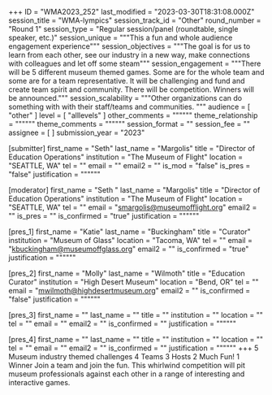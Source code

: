 +++
ID = "WMA2023_252"
last_modified = "2023-03-30T18:31:08.000Z"
session_title = "WMA-lympics"
session_track_id = "Other"
round_number = "Round 1"
session_type = "Regular session/panel (roundtable, single speaker, etc.)"
session_unique = """This a fun and whole audience engagement experience"""
session_objectives = """The goal is for us to learn from each other, see our industry in a new way, make connections with colleagues and let off some steam"""
session_engagement = """There will be 5 different museum themed games. Some are for the whole team and some are for a team representative. It will be challenging and fund and create team spirit and community. There will be competition. Winners will be announced."""
session_scalability = """Other organizations can do something with with their staff/teams and communities.
"""
audience = [ "other" ]
level = [ "alllevels" ]
other_comments = """"""
theme_relationship = """"""
theme_comments = """"""
session_format = ""
session_fee = ""
assignee = [  ]
submission_year = "2023"

[submitter]
first_name = "Seth"
last_name = "Margolis"
title = "Director of Education Operations"
institution = "The Museum of Flight"
location = "SEATTLE, WA"
tel = ""
email = ""
email2 = ""
is_mod = "false"
is_pres = "false"
justification = """"""

[moderator]
first_name = "Seth "
last_name = "Margolis"
title = "Director of Education Operations"
institution = "The Museum of Flight"
location = "SEATTLE, WA"
tel = ""
email = "smargolis@museumofflight.org"
email2 = ""
is_pres = ""
is_confirmed = "true"
justification = """"""

[pres_1]
first_name = "Katie"
last_name = "Buckingham"
title = "Curator"
institution = "Museum of Glass"
location = "Tacoma, WA"
tel = ""
email = "kbuckingham@museumoffglass.org"
email2 = ""
is_confirmed = "true"
justification = """"""

[pres_2]
first_name = "Molly"
last_name = "Wilmoth"
title = "Education Curator"
institution = "High Desert Museum"
location = "Bend, OR"
tel = ""
email = "mwilmoth@highdesertmuseum.org"
email2 = ""
is_confirmed = "false"
justification = """"""

[pres_3]
first_name = ""
last_name = ""
title = ""
institution = ""
location = ""
tel = ""
email = ""
email2 = ""
is_confirmed = ""
justification = """"""

[pres_4]
first_name = ""
last_name = ""
title = ""
institution = ""
location = ""
tel = ""
email = ""
email2 = ""
is_confirmed = ""
justification = """"""
+++
5 Museum industry themed challenges
4 Teams
3 Hosts
2 Much Fun!
1 Winner
Join a team and join the fun. This whirlwind competition will pit museum professionals against each other in a range of interesting and interactive games. 
